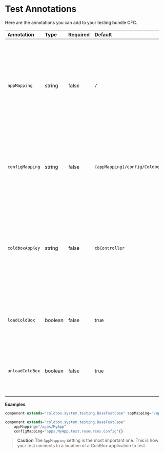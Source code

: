 # Test Annotations

Here are the annotations you can add to your testing bundle CFC.

| Annotation | Type | Required | Default | Description |
| :--- | :--- | :--- | :--- | :--- |
| `appMapping` | string | false | `/` | The application mapping of the ColdBox application to test. By defaults it maps to the root. Extermely important this mapping is a slash notation that points to the root of the ColdBox application to test. |
| `configMapping` | string | false | `{appMapping}/config/Coldbox.cfc` | The configuration file to load for this test, which by convention uses the same configuration as the application uses. This is a dot notation path to a configuration CFC. |
| `coldboxAppKey` | string | false | `cbController` | The named key of the ColdBox controller that will be placed in application scope for you to simulate the ColdBox application. Used mostly on advanced testing cases where you have altered the default application key. |
| `loadColdBox` | boolean | false | true | By default the base test case will load the virtual application into the `application`scope so all specs can execute |
| `unloadColdBox` | boolean | false | true | The base test case will unload the virtual application from the `application` scope after all specs have executed. |

**Examples**

```javascript
component extends="coldbox.system.testing.BaseTestCase" appMapping="/apps/MyApp"{}

component extends="coldbox.system.testing.BaseTestCase"
    appMapping="/apps/MyApp" 
    configMapping="apps.MyApp.test.resources.Config"{}
```

> **Caution** The `AppMapping` setting is the most important one. This is how your test connects to a location of a ColdBox application to test.

